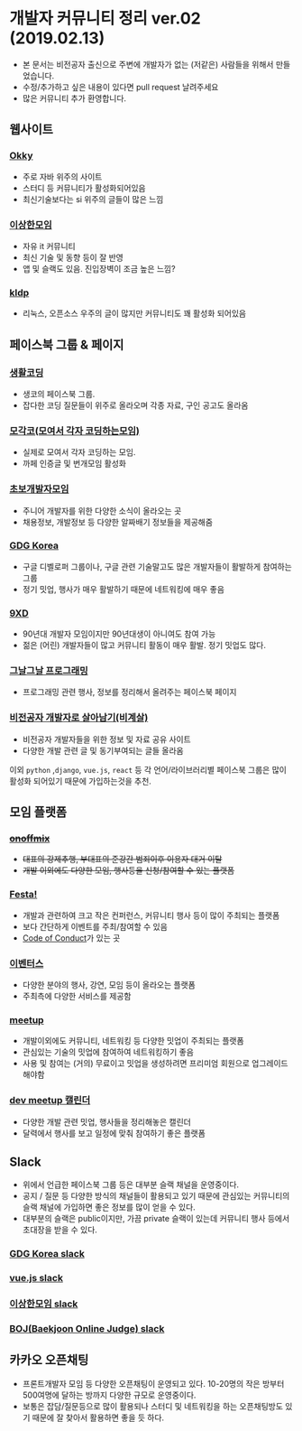 # 개발자 커뮤니티 정리 ver.02 (2019.02.13)

- 본 문서는 비전공자 출신으로 주변에 개발자가 없는 (저같은) 사람들을 위해서 만들었습니다.
- 수정/추가하고 싶은 내용이 있다면 pull request 날려주세요
- 많은 커뮤니티 추가 환영합니다.


## 웹사이트

### [Okky](http://okky.kr)
- 주로 자바 위주의 사이트
- 스터디 등 커뮤니티가 활성화되어있음
- 최신기술보다는 si 위주의 글들이 많은 느낌

### [이상한모임](https://www.weirdx.io/)
- 자유 it 커뮤니티
- 최신 기술 및 동향 등이 잘 반영
- 앱 및 슬랙도 있음. 진입장벽이 조금 높은 느낌?

### [kldp](https://kldp.org/)
- 리눅스, 오픈소스 우주의 글이 많지만 커뮤니티도 꽤 활성화 되어있음

## 페이스북 그룹 & 페이지

### [생활코딩](https://www.facebook.com/groups/codingeverybody/)
- 생코의 페이스북 그룹. 
- 잡다한 코딩 질문들이 위주로 올라오며 각종 자료, 구인 공고도 올라옴

### [모각코(모여서 각자 코딩하는모임)](https://www.facebook.com/groups/mogaco/)
- 실제로 모여서 각자 코딩하는 모임.
- 까페 인증글 및 번개모임 활성화

### [초보개발자모임](https://ko-kr.facebook.com/devbeginner/)
- 주니어 개발자를 위한 다양한 소식이 올라오는 곳
- 채용정보, 개발정보 등 다양한 알짜배기 정보들을 제공해줌

### [GDG Korea](https://www.facebook.com/groups/gdgseoul/)
- 구글 디벨로퍼 그룹이나, 구글 관련 기술말고도 많은 개발자들이 활발하게 참여하는 그룹
- 정기 밋업, 행사가 매우 활발하기 때문에 네트워킹에 매우 좋음

### [9XD](https://www.facebook.com/groups/9xdevelopers/)
- 90년대 개발자 모임이지만 90년대생이 아니여도 참여 가능
- 젊은 (어린) 개발자들이 많고 커뮤니티 활동이 매우 활발. 정기 밋업도 많다.

### [그날그날 프로그래밍](https://www.facebook.com/dailyprogramming/)
- 프로그래밍 관련 행사, 정보를 정리해서 올려주는 페이스북 페이지

### [비전공자 개발자로 살아남기(비계살)](https://www.facebook.com/NonMajorProgrammer/)
- 비전공자 개발자들을 위한 정보 및 자료 공유 사이트
- 다양한 개발 관련 글 및 동기부여되는 글들 올라옴


이외 `python` ,`django`, `vue.js`, `react` 등 각 언어/라이브러리별 페이스북 그룹은 많이 활성화 되어있기 때문에 가입하는것을 추천.


## 모임 플랫폼

### ~~[onoffmix](https://onoffmix.com/)~~
- ~~대표의 강제추행, 부대표의 준강간 범죄이후 이용자 대거 이탈~~
- ~~개발 이외에도 다양한 모임, 행사등을 신청/참여할 수 있는 플랫폼~~

### [Festa!](https://festa.io/)
- 개발과 관련하여 크고 작은 컨퍼런스, 커뮤니티 행사 등이 많이 주최되는 플랫폼
- 보다 간단하게 이벤트를 주최/참여할 수 있음
- [Code of Conduct](https://festa.io/code-of-conduct)가 있는 곳

### [이벤터스](https://event-us.kr/)
- 다양한 분야의 행사, 강연, 모임 등이 올라오는 플랫폼
- 주최측에 다양한 서비스를 제공함

### [meetup](https://www.meetup.com/ko-KR/)
- 개발이외에도 커뮤니티, 네트워킹 등 다양한 밋업이 주최되는 플랫폼
- 관심있는 기술의 밋업에 참여하여 네트워킹하기 좋음
- 사용 및 참여는 (거의) 무료이고 밋업을 생성하려면 프리미엄 회원으로 업그레이드 해야함

### [dev meetup 캘린더](https://dev-meetup.github.io/)
- 다양한 개발 관련 밋업, 행사들을 정리해놓은 캘린더
- 달력에서 행사를 보고 일정에 맞춰 참여하기 좋은 플랫폼


## Slack

- 위에서 언급한 페이스북 그룹 등은 대부분 슬랙 채널을 운영중이다. 
- 공지 / 질문 등 다양한 방식의 채널들이 활용되고 있기 때문에 관심있는 커뮤니티의 슬랙 채널에 가입하면 좋은 정보를 많이 얻을 수 있다.
- 대부분의 슬랙은 public이지만, 가끔 private 슬랙이 있는데 커뮤니티 행사 등에서 초대장을 받을 수 있다.


### [GDG Korea slack](http://slack.gdg.kr/)

### [vue.js slack](https://vuejs-korea.herokuapp.com/)

### [이상한모임 slack](https://weirdmeetup.slack.com/)

### [BOJ(Baekjoon Online Judge) slack](https://www.acmicpc.net/slack)



## 카카오 오픈채팅
- 프론트개발자 모임 등 다양한 오픈채팅이 운영되고 있다. 10-20명의 작은 방부터 500여명에 달하는 방까지 다양한 규모로 운영중이다.
- 보통은 잡담/질문등으로 많이 활용되나 스터디 및 네트워킹을 하는 오픈채팅방도 있기 때문에 잘 찾아서 활용하면 좋을 듯 하다.


